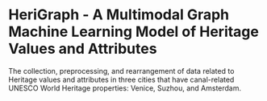 # HeriGraph - A Multimodal Graph Machine Learning Model of Heritage Values and Attributes
The collection, preprocessing, and rearrangement of data related to Heritage values and attributes in three cities that have canal-related UNESCO World Heritage properties: Venice, Suzhou, and Amsterdam.
